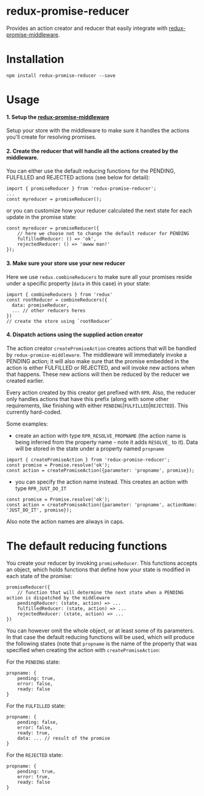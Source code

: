 # redux-promise-reducer
Provides an action creator and reducer that easily integrate with [redux-promise-middleware](https://github.com/pburtchaell/redux-promise-middleware).

# Installation

    npm install redux-promise-reducer --save

# Usage

#### 1. Setup the [redux-promise-middleware](https://github.com/pburtchaell/redux-promise-middleware)
Setup your store with the middleware to make sure it handles the actions you'll create for resolving promises.

#### 2. Create the reducer that will handle all the actions created by the middleware. 

You can either use the default reducing functions for the PENDING, FULFILLED and REJECTED actions (see below for detail):
```
import { promiseReducer } from 'redux-promise-reducer';
...
const myreducer = promiseReducer();
```
or you can customize how your reducer calculated the next state for each update in the promise state:
```
const myreducer = promiseReducer({
    // here we choose not to change the default reducer for PENDING
    fulfilledReducer: () => 'ok', 
    rejectedReducer: () => 'awww man!'
});
```
#### 3. Make sure your store use your new reducer

Here we use `redux.combineReducers` to make sure all your promises reside under a specific property (`data` in this case) in your state:
```
import { combineReducers } from 'redux'
const rootReducer = combineReducers({
  data: promiseReducer,
  ... // other reducers heres
})
// create the store using `rootReducer`
```
#### 4. Dispatch actions using the supplied action creator

The action creator `createPromiseAction` creates actions that will be handled by `redux-promise-middleware`. The middleware will immediately invoke a PENDING action; it will also make sure that the promise embedded in the action is either FULFILLED or REJECTED, and will invoke new actions when that happens. These new actions will then be reduced by the reducer we created earlier. 

Every action created by this creator get prefixed with `RPR`. Also, the reducer only handles actions that have this prefix (along with some other requirements, like finishing with either `PENDING`|`FULFILLED`|`REJECTED`). This currently hard-coded.

Some examples:

- create an action with type `RPR_RESOLVE_PROPNAME` (the action name is being inferred from the property name - note it adds `RESOLVE_` to it). Data will be stored in the state under a property named `propname`
```
import { createPromiseAction } from 'redux-promise-reducer';
const promise = Promise.resolve('ok');
const action = createPromiseAction({parameter: 'propname', promise});
```
- you can specify the action name instead. This creates an action with type `RPR_JUST_DO_IT`
```
const promise = Promise.resolve('ok');
const action = createPromiseAction({parameter: 'propname', actionName: 'JUST_DO_IT', promise});
```
Also note the action names are always in caps.

# The default reducing functions
You create your reducer by invoking `promiseReducer`. This functions accepts an object, which holds functions that define how your state is modified in each state of the promise:
```
promiseReducer({
    // function that will determine the next state when a PENDING action is dispatched by the middleware
    pendingReducer: (state, action) => ...  
    fulfilledReducer: (state, action) => ...  
    rejectedReducer: (state, action) => ...  
})
```
You can however omit the whole object, or at least some of its parameters. In that case the default reducing functions will be used, which will produce the following states (note that `propname` is the name of the property that was specified when creating the action with `createPromiseAction`:

For the `PENDING` state:
```
propname: {
    pending: true,
    error: false,
    ready: false
}
```

For the `FULFILLED` state:
```
propname: {
    pending: false,
    error: false,
    ready: true,
    data: ... // result of the promise
}
```

For the `REJECTED` state:
```
propname: {
    pending: true,
    error: true,
    ready: false
}
```
